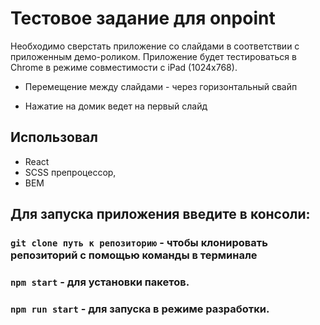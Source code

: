 # Тестовое задание для onpoint

Необходимо сверстать приложение со слайдами в соответствии с приложенным демо-роликом. Приложение будет тестироваться в Chrome в режиме совместимости с iPad (1024x768).

- Перемещение между слайдами - через горизонтальный свайп

- Нажатие на домик ведет на первый слайд

## Использовал

- React
- SCSS препроцессор,
- BEM

## Для запуска приложения введите в консоли:

### `git clone путь к репозиторию` - чтобы клонировать репозиторий с помощью команды в терминале
### `npm start` - для установки пакетов.
### `npm run start` - для запуска в режиме разработки.
